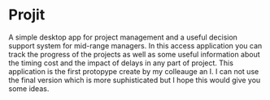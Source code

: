 # Projit
A simple desktop app for project management and a useful decision support system for mid-range managers.
In this access application you can track the progress of the projects as well as some useful information about the timing cost and the impact of delays in any part of project.
This application is the first protopype create by my colleauge an I. I can not use the final version which is more suphisticated but I hope this would give you some ideas.
